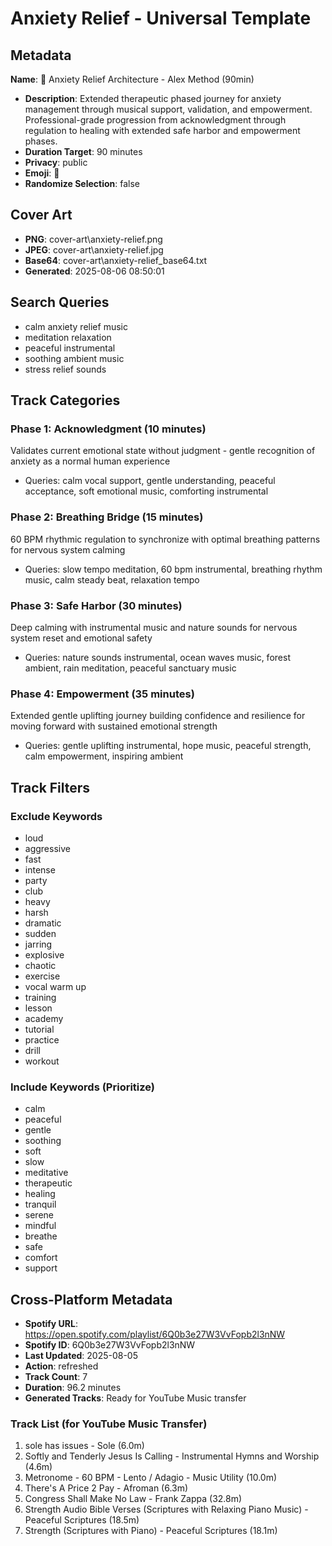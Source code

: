 # Anxiety Relief - Universal Template

## Metadata

**Name**: 🧘 Anxiety Relief Architecture - Alex Method (90min)
- **Description**: Extended therapeutic phased journey for anxiety management through musical support, validation, and empowerment. Professional-grade progression from acknowledgment through regulation to healing with extended safe harbor and empowerment phases.
- **Duration Target**: 90 minutes
- **Privacy**: public
- **Emoji**: 🧘
- **Randomize Selection**: false


## Cover Art
- **PNG**: cover-art\anxiety-relief.png
- **JPEG**: cover-art\anxiety-relief.jpg
- **Base64**: cover-art\anxiety-relief_base64.txt
- **Generated**: 2025-08-06 08:50:01

## Search Queries

- calm anxiety relief music
- meditation relaxation
- peaceful instrumental
- soothing ambient music
- stress relief sounds

## Track Categories

### Phase 1: Acknowledgment (10 minutes)

Validates current emotional state without judgment - gentle recognition of anxiety as a normal human experience

- Queries: calm vocal support, gentle understanding, peaceful acceptance, soft emotional music, comforting instrumental

### Phase 2: Breathing Bridge (15 minutes)

60 BPM rhythmic regulation to synchronize with optimal breathing patterns for nervous system calming

- Queries: slow tempo meditation, 60 bpm instrumental, breathing rhythm music, calm steady beat, relaxation tempo

### Phase 3: Safe Harbor (30 minutes)

Deep calming with instrumental music and nature sounds for nervous system reset and emotional safety

- Queries: nature sounds instrumental, ocean waves music, forest ambient, rain meditation, peaceful sanctuary music

### Phase 4: Empowerment (35 minutes)

Extended gentle uplifting journey building confidence and resilience for moving forward with sustained emotional strength

- Queries: gentle uplifting instrumental, hope music, peaceful strength, calm empowerment, inspiring ambient

## Track Filters

### Exclude Keywords

- loud
- aggressive
- fast
- intense
- party
- club
- heavy
- harsh
- dramatic
- sudden
- jarring
- explosive
- chaotic
- exercise
- vocal warm up
- training
- lesson
- academy
- tutorial
- practice
- drill
- workout

### Include Keywords (Prioritize)

- calm
- peaceful
- gentle
- soothing
- soft
- slow
- meditative
- therapeutic
- healing
- tranquil
- serene
- mindful
- breathe
- safe
- comfort
- support

## Cross-Platform Metadata
- **Spotify URL**: https://open.spotify.com/playlist/6Q0b3e27W3VvFopb2l3nNW
- **Spotify ID**: 6Q0b3e27W3VvFopb2l3nNW
- **Last Updated**: 2025-08-05
- **Action**: refreshed
- **Track Count**: 7
- **Duration**: 96.2 minutes
- **Generated Tracks**: Ready for YouTube Music transfer

### Track List (for YouTube Music Transfer)
 1. sole has issues - Sole (6.0m)
 2. Softly and Tenderly Jesus Is Calling - Instrumental Hymns and Worship (4.6m)
 3. Metronome - 60 BPM - Lento / Adagio - Music Utility (10.0m)
 4. There's A Price 2 Pay - Afroman (6.3m)
 5. Congress Shall Make No Law - Frank Zappa (32.8m)
 6. Strength Audio Bible Verses (Scriptures with Relaxing Piano Music) - Peaceful Scriptures (18.5m)
 7. Strength (Scriptures with Piano) - Peaceful Scriptures (18.1m)
